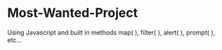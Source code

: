 # Most-Wanted-Project
Using Javascript and built in methods map( ), filter( ), alert( ), prompt( ), etc...
